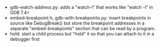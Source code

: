 * gdb-watch-address.py: adds a "watch-l" that works like "watch -l" in GDB 7.4+
* embed-breakpoint.h, gdb-with-breakpoints.py: insert breakpoints in source like DebugBreak() but store the breakpoint addresses in a separate "embed-breakpoints" section that can be read by a program.
* hold: start a child process but "hold" it so that you can attach to it in a debugger first
